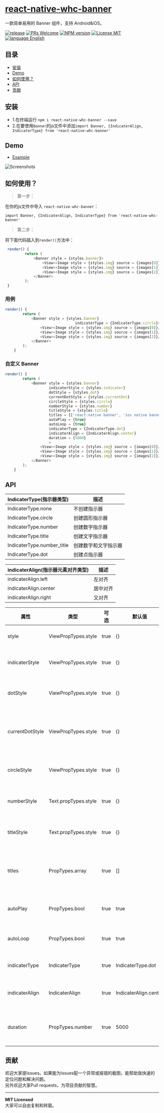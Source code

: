 # [react-native-whc-banner](https://github.com/netyouli/react-native-whc-banner/)
一款简单易用的 Banner 组件，支持 Android&iOS。

[ ![release](https://img.shields.io/github/release/netyouli/react-native-whc-banner.svg?maxAge=2592000?style=flat-square)](https://github.com/netyouli/react-native-whc-banner/releases)
[ ![PRs Welcome](https://img.shields.io/badge/PRs-Welcome-brightgreen.svg)](https://github.com/netyouli/react-native-whc-banner/pulls)
[ ![NPM version](http://img.shields.io/npm/v/react-native-whc-banner.svg?style=flat)](https://www.npmjs.com/package/react-native-whc-banner)
[![License MIT](http://img.shields.io/badge/license-MIT-orange.svg?style=flat)](https://raw.githubusercontent.com/netyouli/react-native-whc-banner/master/LICENSE)
[ ![language English](https://img.shields.io/badge/language-English-yellow.svg)](https://github.com/netyouli/react-native-whc-banner/)




## 目录

- [安装](#安装)
- [Demo](#demo)
- [如何使用？](#如何使用？)
- [API](#api)
- [贡献](#contribution)

## 安装

* 1.在终端运行 `npm i react-native-whc-banner --save`
* 2.在要使用`Banner`的js文件中添加`import Banner, {IndicaterAlign, IndicaterType} from 'react-native-whc-banner'`

## Demo  
* [Example](https://github.com/netyouli/react-native-whc-banner/tree/master/example)

![Screenshots](https://raw.githubusercontent.com/netyouli/react-native-whc-banner/master/example/screenshots/react-native-whc-loading.gif)

## 如何使用？  

>第一步：

在你的js文件中导入 `react-native-whc-banner`：

`import Banner, {IndicaterAlign, IndicaterType} from 'react-native-whc-banner'`

>第二步：   

将下面代码插入到`render()`方法中：   


```javascript
 render() {
         return (
             <Banner style = {styles.banner}>
                 <View><Image style = {styles.img} source = {images[0]}/></View>
                 <View><Image style = {styles.img} source = {images[1]}/></View>
                 <View><Image style = {styles.img} source = {images[2]}/></View>
             </Banner>
         );
 }
```

### 用例  

```javascript
render() {
        return (
            <Banner style = {styles.banner}
                                indicaterType = {IndicaterType.circle}>
                <View><Image style = {styles.img} source = {images[0]}/></View>
                <View><Image style = {styles.img} source = {images[1]}/></View>
                <View><Image style = {styles.img} source = {images[2]}/></View>
            </Banner>
        );
    }
```

### 自定义 Banner

```javascript
render() {
        return (
            <Banner style = {styles.banner}
                    indicaterStyle = {styles.indicater}
                    dotStyle = {styles.dot}
                    currentDotStyle = {styles.currentDot}
                    circleStyle = {styles.circle}
                    numberStyle = {styles.number}
                    titleStyle = {styles.title}
                    titles = {['react-native banner', 'ios native banner', 'android native banner']}
                    autoPlay = {true}
                    autoLoop = {true}
                    indicaterType = {IndicaterType.dot}
                    indicaterAlign = {IndicaterAlign.center}
                    duration = {5000}
                    >
                <View><Image style = {styles.img} source = {images[0]}/></View>
                <View><Image style = {styles.img} source = {images[1]}/></View>
                <View><Image style = {styles.img} source = {images[2]}/></View>
            </Banner>
        );
    }
```


## API


IndicaterType(指示器类型)   | 描述
-----------------  | -----------
IndicaterType.none   | 不创建指示器
IndicaterType.circle   | 创建圆形指示器
IndicaterType.number   | 创建数字指示器
IndicaterType.title   | 创建文字指示器
IndicaterType.number_title   | 创建数字和文字指示器
IndicaterType.dot   | 创建点指示器

indicaterAlign(指示器元素对齐类型)   | 描述
-----------------  | -----------
indicaterAlign.left   | 左对齐
indicaterAlign.center   | 居中对齐
indicaterAlign.right   | 又对齐

属性              | 类型     | 可选 | 默认值     | 描述
----------------- | -------- | -------- | ----------- | -----------
style |  ViewPropTypes.style |true | {}  | 自定义banner样式
indicaterStyle  | ViewPropTypes.style  | true | {} |   自定义banner指示器样式
dotStyle  | ViewPropTypes.style  | true | {} |   自定义指示器为点的样式
currentDotStyle  | ViewPropTypes.style  | true | {}  |   自定义指示器为点的当前(选中)样式
circleStyle  | ViewPropTypes.style  | true | {}  |   自定义指示器为圆形的样式
numberStyle  | Text.propTypes.style  | true | {} |   自定义指示器为数字的样式
titleStyle  | Text.propTypes.style  | true | {}  |   自定义指示器为文字的样式
titles  | PropTypes.array  | true | []  |   当指示器为文字时指定要显示的文字标题
autoPlay  | PropTypes.bool  | true | true  |  banner是否可以自动轮播
autoLoop  | PropTypes.bool  | true | true  |  banner是否可以无限循环
indicaterType  | IndicaterType  | true | IndicaterType.dot  |  自定义指示器类型
indicaterAlign  | IndicaterAlign  | true | IndicaterAlign.center  |  自定义指示器元素对齐类型
duration  | PropTypes.number  | true | 5000  |  自定义banner自动轮播时间周期



## 贡献

欢迎大家提Issues。如果能为Issues配一个异常或报错的截图，能帮助我快速的定位问题和解决问题。  
另外欢迎大家Pull requests，为项目贡献的智慧。

---

**MIT Licensed**    
大家可以自由复制和转载。  

